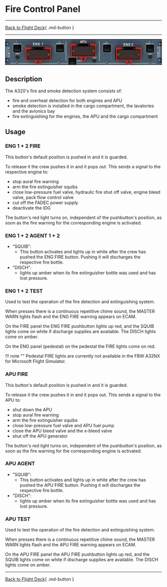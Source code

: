 # Fire Control Panel

---

[Back to Flight Deck](../index.md){ .md-button }

---

![Fire Control Panel](../../../assets/a32nx-briefing/overhead-panel/Fire-Control-Panel.jpg "Fire Control Panel")

## Description

The A320's fire and smoke detection system consists of:

- fire and overheat detection for both engines and APU
- smoke detection is installed in the cargo compartment, the lavatories and the avionics bay
- fire extinguishing for the engines, the APU and the cargo compartment

## Usage

### ENG 1 + 2 FIRE

This button's default position is pushed in and it is guarded.

To release it the crew pushes it in and it pops out. This sends a signal
to the respective engine to:

- stop aural fire warning
- arm the fire extinguisher squibs
- close low-pressure fuel valve, hydraulic fire shut off valve, engine bleed valve, pack flow control valve
- cut off the FADEC power supply
- deactivate the IDG

The button's red light turns on, independent of the pushbutton's position, as soon as the fire warning for the corresponding engine is activated.

### ENG 1 + 2 AGENT 1 + 2

- "SQUIB":
    - This button activates and lights up in white after the crew has pushed the ENG FIRE button. Pushing it will discharges the respective fire bottle.
- "DISCH":
    - lights up amber when its fire extinguisher bottle was used and has lost pressure.

### ENG 1 + 2 TEST

Used to test the operation of the fire detection and extinguishing system.

When presses there is a continuous repetitive chime sound, the MASTER WARN lights flash and the ENG FIRE warning appears on ECAM.

On the FIRE panel the ENG FIRE pushbutton lights up red, and the SQUIB lights come on white if discharge supplies are available. The DISCH lights come on amber.

On the ENG panel (pedestal) on the pedestal the FIRE lights come on red.

!!! note ""
    Pedestal FIRE lights are currently not available in the FBW A32NX for Microsoft Flight Simulator.

### APU FIRE

This button's default position is pushed in and it is guarded.

To release it the crew pushes it in and it pops out. This sends a signal
to the APU to:

- shut down the APU
- stop aural fire warning
- arm the fire extinguisher squibs
- close low-pressure fuel valve and APU fuel pump
- close the APU bleed valve and the x-bleed valve
- shut off the APU generator

The button's red light turns on, independent of the pushbutton's position, as soon as the fire warning for the corresponding engine is activated.

### APU AGENT

- "SQUIB":
    - This button activates and lights up in white after the crew has pushed the APU FIRE button. Pushing it will discharges the respective fire bottle.
- "DISCH":
    - lights up amber when its fire extinguisher bottle was used and has lost pressure.

### APU TEST

Used to test the operation of the fire detection and extinguishing system.

When presses there is a continuous repetitive chime sound, the MASTER WARN lights flash and the APU FIRE warning appears on ECAM.

On the APU FIRE panel the APU FIRE pushbutton lights up red, and the SQUIB lights come on white if discharge supplies are available. The DISCH lights come on amber.

---

[Back to Flight Deck](../index.md){ .md-button }
